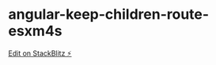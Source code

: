 # angular-keep-children-route-esxm4s

[Edit on StackBlitz ⚡️](https://stackblitz.com/edit/angular-keep-children-route-esxm4s)